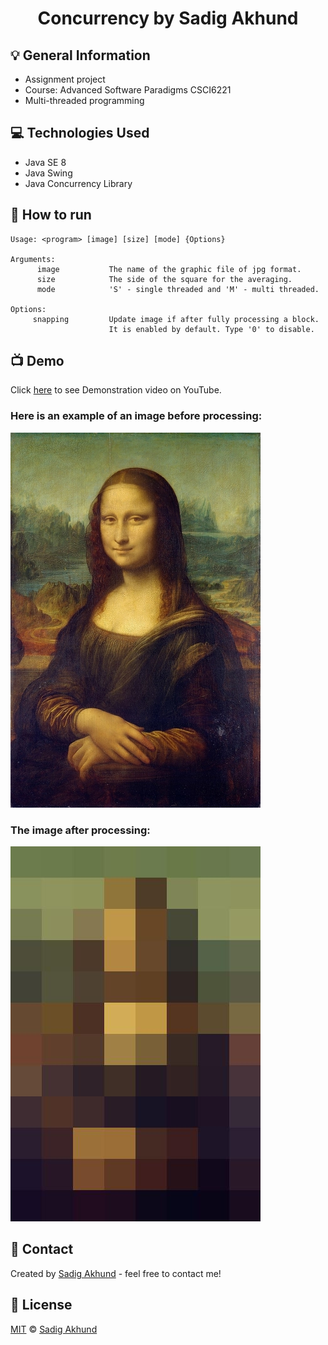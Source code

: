 <h1 align = "center">  Concurrency by Sadig Akhund </h1> 



## :bulb: General Information
- Assignment project
- Course: Advanced Software Paradigms CSCI6221
- Multi-threaded programming


## :computer: Technologies Used
- Java SE 8
- Java Swing
- Java Concurrency Library



## :wrench: How to run
```
Usage: <program> [image] [size] [mode] {Options}

Arguments:  
      image           The name of the graphic file of jpg format.  
      size            The side of the square for the averaging.  
      mode            'S' - single threaded and 'M' - multi threaded.  

Options:  
     snapping         Update image if after fully processing a block.  
                      It is enabled by default. Type '0' to disable.  
```




## :tv: Demo
Click <a href="https://www.youtube.com/watch?v=qZm8bn80-W8" target="_blank">here</a> to see Demonstration video on YouTube.  

### Here is an example of an image before processing:  
![image](https://github.com/ADA-GWU/concurrency-sadigaxund/blob/main/res/monalisa.jpg)  


### The image after processing:  
![image](https://github.com/ADA-GWU/concurrency-sadigaxund/blob/main/res/result.jpg)  
 



## :speech_balloon: Contact
Created by [Sadig Akhund](https://github.com/sadigaxund) - feel free to contact me!<br>

## :scroll: License

[MIT][license] © [Sadig Akhund][profile]





[license]: /LICENSE
[profile]: https://github.com/sadigaxund
